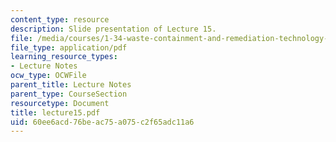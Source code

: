 ```yaml
---
content_type: resource
description: Slide presentation of Lecture 15.
file: /media/courses/1-34-waste-containment-and-remediation-technology-spring-2004/60ee6acd76beac75a075c2f65adc11a6_lecture15.pdf
file_type: application/pdf
learning_resource_types:
- Lecture Notes
ocw_type: OCWFile
parent_title: Lecture Notes
parent_type: CourseSection
resourcetype: Document
title: lecture15.pdf
uid: 60ee6acd-76be-ac75-a075-c2f65adc11a6
---
```

